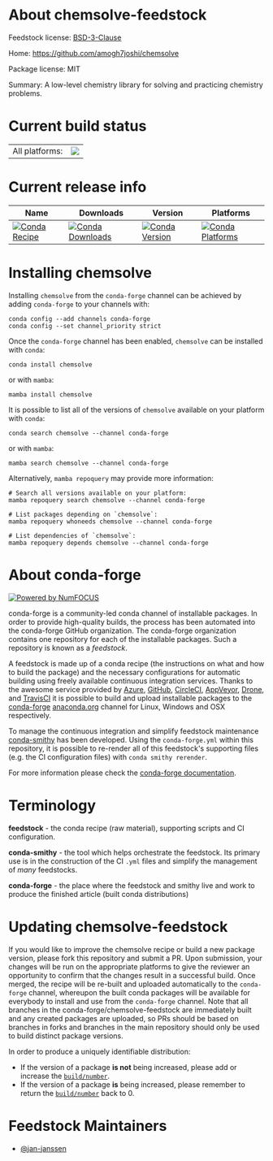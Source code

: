 About chemsolve-feedstock
=========================

Feedstock license: [BSD-3-Clause](https://github.com/conda-forge/chemsolve-feedstock/blob/main/LICENSE.txt)

Home: https://github.com/amogh7joshi/chemsolve

Package license: MIT

Summary: A low-level chemistry library for solving and practicing chemistry problems.

Current build status
====================


<table><tr><td>All platforms:</td>
    <td>
      <a href="https://dev.azure.com/conda-forge/feedstock-builds/_build/latest?definitionId=17110&branchName=main">
        <img src="https://dev.azure.com/conda-forge/feedstock-builds/_apis/build/status/chemsolve-feedstock?branchName=main">
      </a>
    </td>
  </tr>
</table>

Current release info
====================

| Name | Downloads | Version | Platforms |
| --- | --- | --- | --- |
| [![Conda Recipe](https://img.shields.io/badge/recipe-chemsolve-green.svg)](https://anaconda.org/conda-forge/chemsolve) | [![Conda Downloads](https://img.shields.io/conda/dn/conda-forge/chemsolve.svg)](https://anaconda.org/conda-forge/chemsolve) | [![Conda Version](https://img.shields.io/conda/vn/conda-forge/chemsolve.svg)](https://anaconda.org/conda-forge/chemsolve) | [![Conda Platforms](https://img.shields.io/conda/pn/conda-forge/chemsolve.svg)](https://anaconda.org/conda-forge/chemsolve) |

Installing chemsolve
====================

Installing `chemsolve` from the `conda-forge` channel can be achieved by adding `conda-forge` to your channels with:

```
conda config --add channels conda-forge
conda config --set channel_priority strict
```

Once the `conda-forge` channel has been enabled, `chemsolve` can be installed with `conda`:

```
conda install chemsolve
```

or with `mamba`:

```
mamba install chemsolve
```

It is possible to list all of the versions of `chemsolve` available on your platform with `conda`:

```
conda search chemsolve --channel conda-forge
```

or with `mamba`:

```
mamba search chemsolve --channel conda-forge
```

Alternatively, `mamba repoquery` may provide more information:

```
# Search all versions available on your platform:
mamba repoquery search chemsolve --channel conda-forge

# List packages depending on `chemsolve`:
mamba repoquery whoneeds chemsolve --channel conda-forge

# List dependencies of `chemsolve`:
mamba repoquery depends chemsolve --channel conda-forge
```


About conda-forge
=================

[![Powered by
NumFOCUS](https://img.shields.io/badge/powered%20by-NumFOCUS-orange.svg?style=flat&colorA=E1523D&colorB=007D8A)](https://numfocus.org)

conda-forge is a community-led conda channel of installable packages.
In order to provide high-quality builds, the process has been automated into the
conda-forge GitHub organization. The conda-forge organization contains one repository
for each of the installable packages. Such a repository is known as a *feedstock*.

A feedstock is made up of a conda recipe (the instructions on what and how to build
the package) and the necessary configurations for automatic building using freely
available continuous integration services. Thanks to the awesome service provided by
[Azure](https://azure.microsoft.com/en-us/services/devops/), [GitHub](https://github.com/),
[CircleCI](https://circleci.com/), [AppVeyor](https://www.appveyor.com/),
[Drone](https://cloud.drone.io/welcome), and [TravisCI](https://travis-ci.com/)
it is possible to build and upload installable packages to the
[conda-forge](https://anaconda.org/conda-forge) [anaconda.org](https://anaconda.org/)
channel for Linux, Windows and OSX respectively.

To manage the continuous integration and simplify feedstock maintenance
[conda-smithy](https://github.com/conda-forge/conda-smithy) has been developed.
Using the ``conda-forge.yml`` within this repository, it is possible to re-render all of
this feedstock's supporting files (e.g. the CI configuration files) with ``conda smithy rerender``.

For more information please check the [conda-forge documentation](https://conda-forge.org/docs/).

Terminology
===========

**feedstock** - the conda recipe (raw material), supporting scripts and CI configuration.

**conda-smithy** - the tool which helps orchestrate the feedstock.
                   Its primary use is in the construction of the CI ``.yml`` files
                   and simplify the management of *many* feedstocks.

**conda-forge** - the place where the feedstock and smithy live and work to
                  produce the finished article (built conda distributions)


Updating chemsolve-feedstock
============================

If you would like to improve the chemsolve recipe or build a new
package version, please fork this repository and submit a PR. Upon submission,
your changes will be run on the appropriate platforms to give the reviewer an
opportunity to confirm that the changes result in a successful build. Once
merged, the recipe will be re-built and uploaded automatically to the
`conda-forge` channel, whereupon the built conda packages will be available for
everybody to install and use from the `conda-forge` channel.
Note that all branches in the conda-forge/chemsolve-feedstock are
immediately built and any created packages are uploaded, so PRs should be based
on branches in forks and branches in the main repository should only be used to
build distinct package versions.

In order to produce a uniquely identifiable distribution:
 * If the version of a package **is not** being increased, please add or increase
   the [``build/number``](https://docs.conda.io/projects/conda-build/en/latest/resources/define-metadata.html#build-number-and-string).
 * If the version of a package **is** being increased, please remember to return
   the [``build/number``](https://docs.conda.io/projects/conda-build/en/latest/resources/define-metadata.html#build-number-and-string)
   back to 0.

Feedstock Maintainers
=====================

* [@jan-janssen](https://github.com/jan-janssen/)


